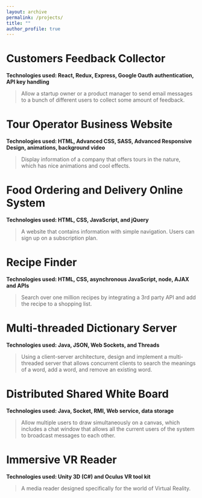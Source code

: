 ```yaml
---
layout: archive
permalink: /projects/
title: ""
author_profile: true
---
```


# Customers Feedback Collector
**Technologies used: React, Redux, Express, Google Oauth authentication, API key handling**
>Allow a startup owner or a product manager to send email messages to a bunch of different users to collect some amount of feedback.


# Tour Operator Business Website
**Technologies used: HTML, Advanced CSS, SASS, Advanced Responsive Design, animations, background video**
>Display information of a company that offers tours in the nature, which has nice animations and cool effects.

# Food Ordering and Delivery Online System  
**Technologies used: HTML, CSS, JavaScript, and jQuery**
>A website that contains information with simple navigation. Users can sign up on a subscription plan.

# Recipe Finder
**Technologies used: HTML, CSS, asynchronous JavaScript, node, AJAX and APIs**
>Search over one million recipes by integrating a 3rd party API and add the recipe to a shopping list.  

# Multi-threaded Dictionary Server
**Technologies used: Java, JSON, Web Sockets, and Threads**
>Using a client-server architecture, design and implement a multi-threaded server that allows concurrent clients to search the meanings of a word, add a word, and remove an existing word.

# Distributed Shared White Board
**Technologies used: Java, Socket, RMI, Web service, data storage**
>Allow multiple users to draw simultaneously on a canvas, which includes a chat window that allows all the current users of the system to broadcast messages to each other.

# Immersive VR Reader 
**Technologies used: Unity 3D (C#) and Oculus VR tool kit**
>A media reader designed specifically for the world of Virtual Reality.